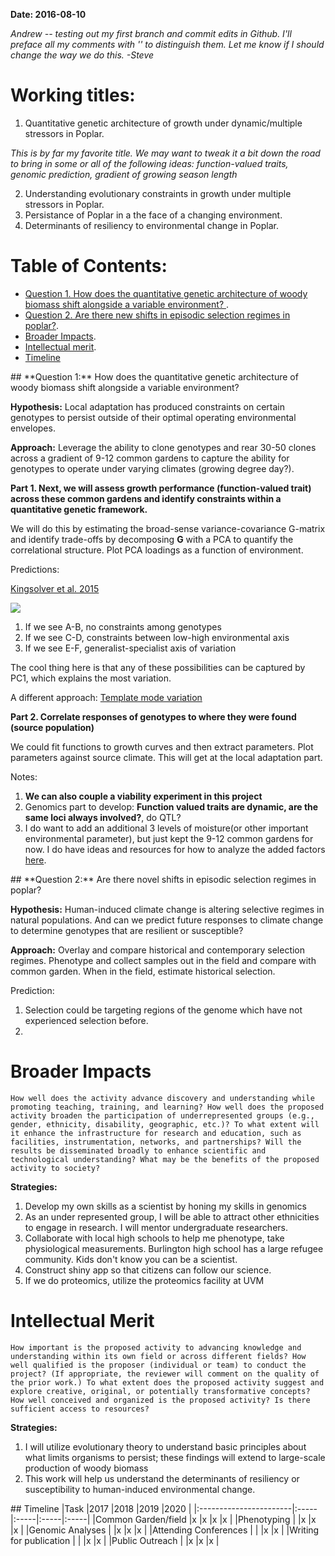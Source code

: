 **Date: 2016-08-10**

*Andrew -- testing out my first branch and commit edits in Github. I'll preface all my comments with '' to distinguish them. Let me know if I should change the way we do this. -Steve*

# Working titles:    
1. Quantitative genetic architecture of growth under dynamic/multiple stressors in Poplar.     

*This is by far my favorite title. We may want to tweak it a bit down the road to bring in some or all of the following ideas: function-valued traits, genomic prediction, gradient of growing season length*      


2. Understanding evolutionary constraints in growth under multiple stressors in Poplar.
3. Persistance of Poplar in a the face of a changing environment.
4. Determinants of resiliency to environmental change in Poplar.  

# Table of Contents: 
* [Question 1. How does the quantitative genetic architecture of woody biomass shift alongside a variable environment? ](#id-section1).     
* [Question 2. Are there new shifts in episodic selection regimes in poplar?](#id-section2). 
* [Broader Impacts](#id-section3). 
* [Intellectual merit](#id-section4). 
* [Timeline](#id-section5)


<div id='id-section1'/>
## **Question 1:** How does the quantitative genetic architecture of woody biomass shift alongside a variable environment? 

**Hypothesis:** Local adaptation has produced constraints on certain genotypes to persist outside of their optimal operating environmental envelopes.

**Approach:** Leverage the ability to clone genotypes and rear 30-50 clones across a gradient of 9-12 common gardens to capture the ability for genotypes to operate under varying climates (growing degree day?).   

**Part 1. Next, we will assess growth performance (function-valued trait) across these common gardens and identify constraints within a quantitative genetic framework.**  

We will do this by estimating the broad-sense variance-covariance G-matrix and identify trade-offs by decomposing **G** with a PCA to quantify the correlational structure. Plot PCA loadings as a function of environment. 

Predictions: 

[Kingsolver et al. 2015](http://www.jstor.org/stable/10.1086/681083)       

![](https://cloud.githubusercontent.com/assets/4654474/17571995/8eb6f062-5f20-11e6-9cf0-162845d307a8.png)

1. If we see A-B, no constraints among genotypes    
2. If we see C-D, constraints between low-high environmental axis   
3. If we see E-F, generalist-specialist axis of variation    

The cool thing here is that any of these possibilities can be captured by PC1, which explains the most variation. 

A different approach: [Template mode variation](http://www.ncbi.nlm.nih.gov/pubmed/16032579)

**Part 2. Correlate responses of genotypes to where they were found (source population)**    

We could fit functions to growth curves and then extract parameters. Plot parameters against source climate. This will get at the local adaptation part. 

Notes:        

1. **We can also couple a viability experiment in this project**     
2. Genomics part to develop: **Function valued traits are dynamic, are the same loci always involved?**, do QTL?        
3. I do want to add an additional 3 levels of moisture(or other important environmental parameter), but just kept the 9-12 common gardens for now. I do have ideas and resources for how to analyze the added factors [here](https://github.com/adnguyen/Dissertation_temperature_adaptation_ants/blob/master/General_Notebook.md#page-2-2016-05-13-comparing-g-matrices-of-different-populations).     

<div id='id-section2'/>
## **Question 2:** Are there novel shifts in episodic selection regimes in poplar?     

**Hypothesis:** Human-induced climate change is altering selective regimes in natural populations. And can we predict future responses to climate change to determine genotypes that are resilient or susceptible? 


**Approach:** Overlay and compare historical and contemporary selection regimes. Phenotype and collect samples out in the field and compare with common garden. When in the field, estimate historical selection. 

Prediction:     
1. Selection could be targeting regions of the genome which have not experienced selection before.    
2. 


<div id='id-section3'/>

# Broader Impacts    

```How well does the activity advance discovery and understanding while promoting teaching, training, and learning? How well does the proposed activity broaden the participation of underrepresented groups (e.g., gender, ethnicity, disability, geographic, etc.)? To what extent will it enhance the infrastructure for research and education, such as facilities, instrumentation, networks, and partnerships? Will the results be disseminated broadly to enhance scientific and technological understanding? What may be the benefits of the proposed activity to society?```

**Strategies:**     
1. Develop my own skills as a scientist by honing my skills in genomics     
2. As an under represented group, I will be able to attract other ethnicities to engage in research. I will mentor undergraduate researchers.     
3. Collaborate with local high schools to help me phenotype, take physiological measurements. Burlington high school has a large refugee community. Kids don't know you can be a scientist.         
4. Construct shiny app so that citizens can follow our science.  
5. If we do proteomics, utilize the proteomics facility at UVM 

<div id='id-section4'/>    

# Intellectual Merit  

```How important is the proposed activity to advancing knowledge and understanding within its own field or across different fields? How well qualified is the proposer (individual or team) to conduct the project? (If appropriate, the reviewer will comment on the quality of the prior work.) To what extent does the proposed activity suggest and explore creative, original, or potentially transformative concepts? How well conceived and organized is the proposed activity? Is there sufficient access to resources?```  

**Strategies:**    
1. I will utilize evolutionary theory to understand basic principles about what limits organisms to persist; these findings will extend to large-scale production of woody biomass    
2. This work will help us understand the determinants of resiliency or susceptibility to human-induced environmental change.   

<div id='id-section5'/>
## Timeline
|Task                       |2017 |2018 |2019 |2020 |
|:-----------------------|:-----|:-----|:-----|:-----|
|Common Garden/field     |x     |x     |x     |x     |
|Phenotyping             |      |x     |x     |x     |
|Genomic Analyses        |      |x     |x     |x     |
|Attending Conferences   |      |      |x     |x     |
|Writing for publication |      |      |x     |x     |
|Public Outreach         |      |x     |x     |x     |

